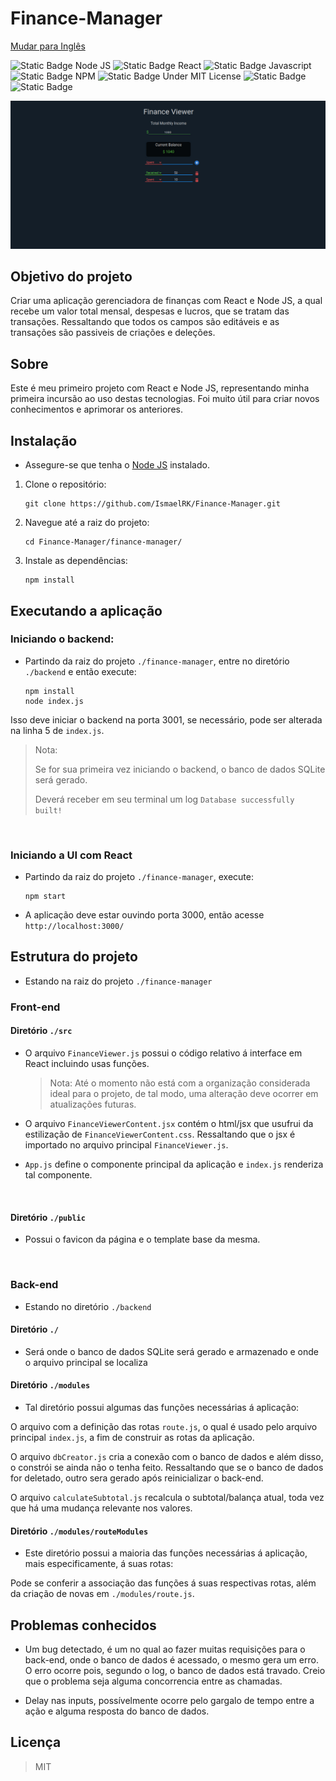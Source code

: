 # Finance-Manager


[Mudar para Inglês](./README_EN.md)


![Static Badge Node JS](https://img.shields.io/badge/Node--green)
![Static Badge React](https://img.shields.io/badge/React--blue)
![Static Badge Javascript](https://img.shields.io/badge/JS--yellow)
![Static Badge NPM](https://img.shields.io/badge/Npm--red)
![Static Badge Under MIT License](https://img.shields.io/badge/MIT--green)
![Static Badge](https://img.shields.io/badge/English--darkblue)
![Static Badge](https://img.shields.io/badge/Portugu%C3%AAs_BR--green)

![Imagem da Aplicação](./readme-img/appImage.jpg)

## Objetivo do projeto
Criar uma aplicação gerenciadora de finanças com React e Node JS, 
a qual recebe um valor total mensal, despesas e lucros, que se tratam das transações.
Ressaltando que todos os campos são editáveis e as transações são passiveis de criações e deleções.

## Sobre

Este é meu primeiro projeto com React e Node JS, representando minha primeira incursão ao uso destas tecnologias. Foi muito
útil para criar novos conhecimentos e aprimorar os anteriores.



## Instalação

* Assegure-se que tenha o <a href="https://nodejs.org/en">Node JS</a> instalado.

1. Clone o repositório:

    ```shell
    git clone https://github.com/IsmaelRK/Finance-Manager.git
    ```

2. Navegue até a raiz do projeto:
    
   ```shell
   cd Finance-Manager/finance-manager/
   ```
   
3. Instale as dependências:

   ```shell
   npm install 
   ```
   
## Executando a aplicação

### Iniciando o backend:
   

   - Partindo da raiz do projeto ``./finance-manager``, entre no diretório ``./backend`` e então execute:

      ```shell
      npm install
      node index.js
      ```
   
   Isso deve iniciar o backend na porta 3001, se necessário, pode ser alterada na linha 5 de ``index.js``.
   
   > Nota:
   >  
   > Se for sua primeira vez iniciando o backend, o banco de dados SQLite será gerado.
   > 
   > Deverá receber em seu terminal um log ```Database successfully built!```

<br>

### Iniciando a UI com React

   - Partindo da raiz do projeto ``./finance-manager``, execute:

      ```shell
      npm start
      ```
   
   * A aplicação deve estar ouvindo porta 3000, então acesse ``http://localhost:3000/``
   

## Estrutura do projeto
    
   * Estando na raiz do projeto ``./finance-manager``

   ### Front-end
   
   #### Diretório ``./src``

   * O arquivo ``FinanceViewer.js`` possui o código relativo á interface em React incluindo usas funções.
   
      > Nota: Até o momento não está com a organização considerada ideal para o projeto, de tal modo,
      uma alteração deve ocorrer em atualizações futuras.
    
    
   * O arquivo ``FinanceViewerContent.jsx`` contém o html/jsx que usufrui da estilização de ``FinanceViewerContent.css``.
   Ressaltando que o jsx é importado no arquivo principal ``FinanceViewer.js``.

   
   * ``App.js`` define o componente principal da aplicação e ``index.js`` renderiza tal componente.

   <br>

   #### Diretório ``./public``

   * Possui o favicon da página e o template base da mesma.

   <br>

### Back-end

* Estando no diretório ``./backend``

#### Diretório ``./``

   * Será onde o banco de dados SQLite será gerado e armazenado e onde o arquivo principal se localiza


#### Diretório ``./modules``

   * Tal diretório possui algumas das funções necessárias á aplicação: 
   
   O arquivo com a definição das rotas ``route.js``, o qual é usado pelo arquivo principal ``index.js``, a fim de 
   construir as rotas da aplicação.

   O arquivo ``dbCreator.js`` cria a conexão com o banco de dados e além disso, o constrói se ainda não o tenha feito.
   Ressaltando que se o banco de dados for deletado, outro sera gerado após reinicializar o back-end.

   O arquivo ``calculateSubtotal.js`` recalcula o subtotal/balança atual, toda vez que há uma mudança relevante nos
   valores.

#### Diretório ``./modules/routeModules``

   * Este diretório possui a maioria das funções necessárias á aplicação, mais especificamente, á suas rotas:

   Pode se conferir a associação das funções á suas respectivas rotas, além da criação de novas em ``./modules/route.js``.
   

## Problemas conhecidos

   - Um bug detectado, é um no qual ao fazer muitas requisições para o back-end, onde o banco de dados é acessado,
   o mesmo gera um erro. O erro ocorre pois, segundo o log, o banco de dados está travado. Creio que o problema seja
   alguma concorrencia entre as chamadas.


   - Delay nas inputs, possívelmente ocorre pelo gargalo de tempo entre a ação e alguma resposta do banco de dados.


## Licença

   > MIT
